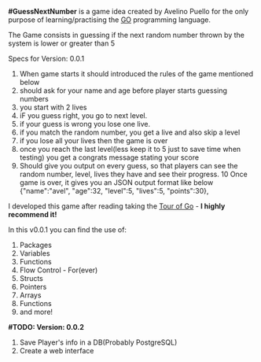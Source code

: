 **#GuessNextNumber**
 is a game idea created by Avelino Puello for the only purpose of learning/practising the [GO](https://golang.org/) programming language.

The Game consists in guessing if the next random number thrown by the system is lower or greater than 5


Specs for Version: 0.0.1

1. When game starts it should introduced the rules of the game mentioned below
2. should ask for your name and age before player starts guessing numbers 
3. you start with 2 lives
4. iF you guess right, you go to next level.
5. if your guess is wrong you lose one live.
6. if you match the random number, you get a live and also skip a level
7. if you lose all your lives then the game is over
8. once you reach the last level(less keep it to 5 just to save time when testing) you get a congrats message stating your score
9. Should give you output on every guess, so that players can see the random number, level, lives they have and see their progress.
10 Once game is over, it gives you an JSON output format like below
	{"name":"avel", "age":32, "level":5, "lives":5, "points":30},
		

I developed this game after reading taking the [Tour of Go](https://tour.golang.org) -  **I highly recommend it!**

In this v0.0.1 you can find the use of: 
1. Packages 
2. Variables 
3. Functions 
4. Flow Control - For(ever) 
5. Structs 
6. Pointers 
7. Arrays 
8. Functions 
9. and more! 

**#TODO: Version: 0.0.2**

1. Save Player's info in a DB(Probably PostgreSQL)
2. Create a web interface
